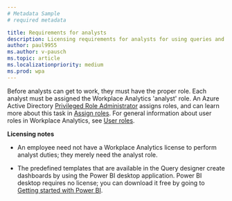 ```yaml
---
# Metadata Sample
# required metadata

title: Requirements for analysts
description: Licensing requirements for analysts for using queries and templates  
author: paul9955
ms.author: v-pausch
ms.topic: article
ms.localizationpriority: medium 
ms.prod: wpa
---
```


<!-- Note: In the topic, precede this content with the following heading at the proper heading level:

## Requirements for analysts
-->

Before analysts can get to work, they must have the proper role. Each analyst must be assigned the Workplace Analytics 'analyst' role. An Azure Active Directory [Privileged Role Administrator](/azure/active-directory/roles/permissions-reference#privileged-role-administrator) assigns roles, and can learn more about this task in [Assign roles](../setup/assign-roles-to-wpa-admins.md). For general information about user roles in Workplace Analytics, see [User roles](../use/user-roles.md).

**Licensing notes**

* An employee need not have a Workplace Analytics license to perform analyst duties; they merely need the analyst role.

* The predefined templates that are available in the Query designer create dashboards by using the Power BI desktop application. Power BI desktop requires no license; you can download it free by going to [Getting started with Power BI](https://powerbi.microsoft.com/en-us/getting-started-with-power-bi/).

